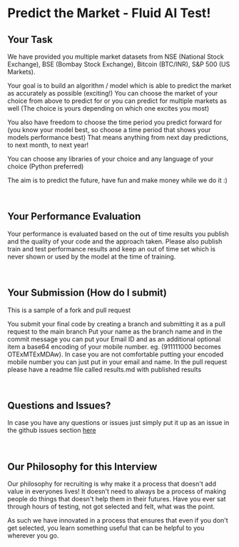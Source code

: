 # Predict the Market - Fluid AI Test!

## Your Task

We have provided you multiple market datasets from NSE (National Stock Exchange), BSE (Bombay Stock Exchange), Bitcoin (BTC/INR), S&P 500 (US Markets).

Your goal is to build an algorithm / model which is able to predict the market as accurately as possible (exciting!)
You can choose the market of your choice from above to predict for or you can predict for multiple markets as well (The choice is yours depending on which one excites you most)

You also have freedom to choose the time period you predict forward for (you know your model best, so choose a time period that shows your models performance best)
That means anything from next day predictions, to next month, to next year!

You can choose any libraries of your choice and any language of your choice (Python preferred) 

The aim is to predict the future, have fun and make money while we do it :)

<br />

## Your Performance Evaluation 

Your performance is evaluated based on the out of time results you publish and the quality of your code and the approach taken. Please also publish train and test performance results and keep an out of time set which is never shown or used by the model at the time of training. 

<br />

## Your Submission (How do I submit)

This is a sample of a fork and pull request

You submit your final code by creating a branch and submitting it as a pull request to the main branch
Put your name as the branch name and in the commit message you can put your Email ID and as an additional optional item a base64 encoding of your mobile number. eg. (911111000 becomes OTExMTExMDAw). In case you are not comfortable putting your encoded mobile number you can just put in your email and name. 
In the pull request please have a readme file called results.md with published results 

<br />

## Questions and Issues?

In case you have any questions or issues just simply put it up as an issue in the github issues section [here](https://github.com/Fluid-AI/marketprophecy/issues)

<br />

## Our Philosophy for this Interview 
Our philosophy for recruiting is why make it a process that doesn't add value in everyones lives! 
It doesn't need to always be a process of making people do things that doesn't help them in their futures.
Have you ever sat through hours of testing, not got selected and felt, what was the point. 

As such we have innovated in a process that ensures that even if you don't get selected, you learn something useful that can be helpful to you wherever you go. 

